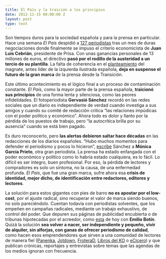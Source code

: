 ```yaml
---
title: El País y la traición a los principios
date: 2012-11-15 00:00:00 Z
layout: post
type: text
---
```


Son tiempos duros para la sociedad española y para la prensa en particular. Hace una semana _El País_ despidió a [127 periodistas](http://233grados.lainformacion.com/blog/2012/11/la-lista-completa-de-periodistas-despedidos-por-el-pa%C3%ADs.html "La lista completa en 233") tras un mes de duras negociaciones donde finalmente se impuso el criterio economicista de **Juan Luis Cebrián**, presidente de Prisa. Con unas ganancias personales de 13 millones de euros, el directivo **pasó por el rodillo de la austeridad a un tercio de su plantilla**. La falta de coherencia en el [planteamiento](http://bit.ly/REXlY1 "Análisis de Toni Piqué") del magnate, antes líder de la izquierda ilustrada española, **deja en suspense el futuro de la gran marca** de la prensa desde la Transición. 

Este último acontecimiento es el lógico final a un proceso de contaminación constante. _El País_, como la mayor parte de la prensa española, **traicionó sus principios** de una forma lenta y silenciosa, como las peores infidelidades. El fotoperiodista **Gervasió Sánchez** recordó en las redes sociales que un diario es independiente de verdad cuando investiga a sus amigos y cuando su comité de redacción critica &#8220;las relaciones impúdicas con el poder político y económico&#8221;. Ahora todo es dolor y llanto por la pérdida de los puestos de trabajo, pero &#8220;la autocrítica brilla por su ausencia&#8221; cuando se está bien pagado.

Es duro reconocerlo, pero **las alertas debieron saltar hace décadas** en las redacciones de los diarios españoles. “Hubo muchos momentos para defender el periodismo y pocos lo hicieron”, [escribe](http://minutario.tumblr.com/post/35637104085/hubo-muchos-momentos-para-defender-el-periodismo-y "Carta a Mónica García Prieto") Sánchez a **Mónica García Prieto**, otra gran periodista. La prensa ha estado enfangada con el poder económico y político como lo habría estado cualquiera, es lo fácil. Lo difícil es ser íntegro, buen profesional. Por eso, la pérdida de lectores y compradores es solo un síntoma, no la causa, de una enfermedad profunda. _El País_, que fue una gran marca, sufre ahora esa **crisis de identidad, mejor dicho, de identificación entre redactores, editores y lectores**. 

La solución para estos gigantes con pies de barro **no es apostar por el low-cost**, por el ajuste radical, sino recuperar el valor de marca siendo buenos, no solo pareciéndolo. Cuentan todavía con periodistas solventes, que los empeñen en campañas radicales, mediante un trabajo exhaustivo, de control del poder. Que depuren sus páginas de publicidad encubierta o de tribunas hipotecadas por el acreedor, como [esta](http://elpais.com/elpais/2012/11/14/opinion/1352915390_877426.html "No hay Plan B") de hoy con **Emilio Botín**. Quizá la solución **sea volver a nacer, ser independiente y pequeño, vivir de alquiler, sin alforjas, con ganas de ofrecer periodismo de calidad**, como hacen esos emprendendores que sirven a una comunidad de lectores de manera fiel ([Panenka](http://www.panenka.org/ "Panenka"), [Jotdown](http://www.jotdown.es/ "JotDown"), [FroteraD](http://www.fronterad.com/ "FronteraD"), [Libros del KO](http://librosdelko.com/ "Editorial de narrativa periodística") o [eCícero](http://www.ecicero.es/ "eCicero")) y que publican crónicas, reportajes y entrevistas sobre temas que las agendas de los medios ignoran con frecuencia. 